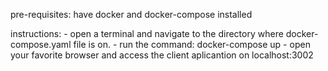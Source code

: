 pre-requisites: have docker and docker-compose installed

instructions: 
    - open a terminal and navigate to the directory where docker-compose.yaml file is on.
    - run the command: docker-compose up
    - open your favorite browser and access the client aplicantion on localhost:3002